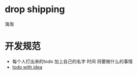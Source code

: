 # drop shipping
海淘

# 开发规范  
- 每个人打出来的todo 加上自己的名字 时间  将要做什么的事情
- [todo with idea](https://blog.csdn.net/qq_38878455/article/details/82933174)